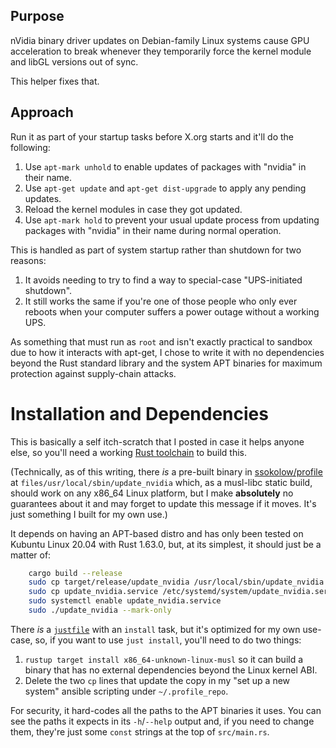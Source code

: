 ## Purpose

nVidia binary driver updates on Debian-family Linux systems cause GPU
acceleration to break whenever they temporarily force the kernel module and
libGL versions out of sync.

This helper fixes that.

## Approach

Run it as part of your startup tasks before X.org starts and it'll do the
following:

1. Use `apt-mark unhold` to enable updates of packages with "nvidia" in their
   name.
2. Use `apt-get update` and `apt-get dist-upgrade` to apply any pending updates.
3. Reload the kernel modules in case they got updated.
4. Use `apt-mark hold` to prevent your usual update process from updating
   packages with "nvidia" in their name during normal operation.

This is handled as part of system startup rather than shutdown for two reasons:

1. It avoids needing to try to find a way to special-case "UPS-initiated
   shutdown".
2. It still works the same if you're one of those people who only ever reboots
   when your computer suffers a power outage without a working UPS.

As something that must run as `root` and isn't exactly practical to sandbox due
to how it interacts with apt-get, I chose to write it with no dependencies
beyond the Rust standard library and the system APT binaries for maximum
protection against supply-chain attacks.

# Installation and Dependencies

This is basically a self itch-scratch that I posted in case it helps anyone
else, so you'll need a working [Rust toolchain](https://www.rust-lang.org/) to
build this.

(Technically, as of this writing, there _is_ a pre-built binary in
[ssokolow/profile](http://github.com/ssokolow/profile) at
`files/usr/local/sbin/update_nvidia` which, as a musl-libc static build, should
work on any x86_64 Linux platform, but I make **absolutely** no guarantees about
it and may forget to update this message if it moves. It's just something I
built for my own use.)

It depends on having an APT-based distro and has only been tested on Kubuntu
Linux 20.04 with Rust 1.63.0, but, at its simplest, it should just be a matter
of:

```sh
    cargo build --release
    sudo cp target/release/update_nvidia /usr/local/sbin/update_nvidia
    sudo cp update_nvidia.service /etc/systemd/system/update_nvidia.service
    sudo systemctl enable update_nvidia.service
    sudo ./update_nvidia --mark-only
```

There _is_ a [`justfile`](https://github.com/casey/just/) with an `install`
task, but it's optimized for my own use-case, so, if you want to use
`just install`, you'll need to do two things:

1. `rustup target install x86_64-unknown-linux-musl` so it can build a binary
   that has no external dependencies beyond the Linux kernel ABI.
2. Delete the two `cp` lines that update the copy in my "set up a new system"
   ansible scripting under `~/.profile_repo`.

For security, it hard-codes all the paths to the APT binaries it uses. You can
see the paths it expects in its `-h`/`--help` output and, if you need to change
them, they're just some `const` strings at the top of `src/main.rs`.
